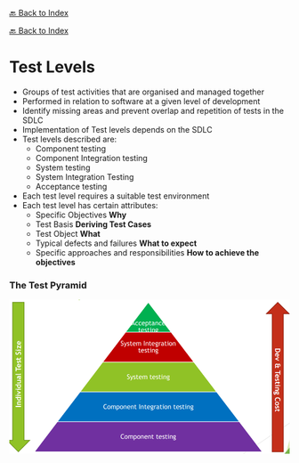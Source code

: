 [🔙 Back to Index](../index.md)

[🔙 Back to Index](../index.md)

# Test Levels
* Groups of test activities that are organised and managed together
* Performed in relation to software at a given level of development
* Identify missing areas and prevent overlap and repetition of tests in the SDLC
* Implementation of Test levels depends on the SDLC
* Test levels described are:
  * Component testing
  * Component Integration testing
  * System testing
  * System Integration Testing
  * Acceptance testing
* Each test level requires a suitable test environment
* Each test level has certain attributes:
  * Specific Objectives **Why**
  * Test Basis **Deriving Test Cases**
  * Test Object **What**
  * Typical defects and failures **What to expect**
  * Specific approaches and responsibilities **How to achieve the objectives**

### The Test Pyramid
![image19.png](assets/image19.png)